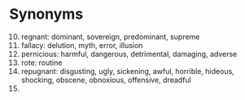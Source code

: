 # Synonyms
10. regnant: dominant, sovereign, predominant, supreme
11. fallacy: delution, myth, error, illusion
12. pernicious: harmful, dangerous, detrimental, damaging, adverse
13. rote: routine
13. repugnant: disgusting, ugly, sickening, awful, horrible, hideous, shocking, obscene, obnoxious, offensive, dreadful
13. 
